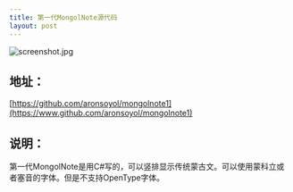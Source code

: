 ```yaml
---
title: 第一代MongolNote源代码
layout: post
---
```




![screenshot.jpg](https://user-images.githubusercontent.com/2179397/31111659-61fd78ba-a84a-11e7-8543-2ae4d6fbb3d2.jpg)
## 地址：

[https://github.com/aronsoyol/mongolnote1](https://www.github.com/aronsoyol/mongolnote1)

## 说明：

第一代MongolNote是用C#写的，可以竖排显示传统蒙古文。可以使用蒙科立或者塞音的字体。但是不支持OpenType字体。
